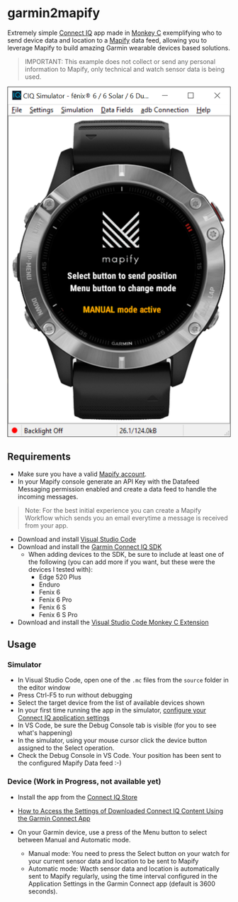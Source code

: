 # garmin2mapify
Extremely simple [Connect IQ](https://apps.garmin.com) app made in [Monkey C](https://developer.garmin.com/connect-iq/monkey-c/) exemplifying who to send device data and location to a [Mapify](https://www.mapify.ai/) data feed, allowing you to leverage Mapify to build amazing Garmin wearable devices based solutions.

> IMPORTANT: This example does not collect or send any personal information to Mapify, only technical and watch sensor data is being used. 

![Mapify simple Connect IQ app to send device position to a data feed](./docs/img/mapify-iq-app.png)



## Requirements

- Make sure you have a valid [Mapify account](https://www.mapify.ai).
- In your Mapify console generate an API Key with the Datafeed Messaging permission enabled and create a data feed to handle the incoming messages.
> Note: For the best initial experience you can create a Mapify Workflow which sends you an email everytime a message is received from your app.
- Download and install [Visual Studio Code](https://code.visualstudio.com/)
- Download and install the [Garmin Connect IQ SDK](https://developer.garmin.com/connect-iq/sdk/)
    - When adding devices to the SDK, be sure to include at least one of the following (you can add more if you want, but these were the devices I tested with):
        - Edge 520 Plus
        - Enduro
        - Fenix 6
        - Fenix 6 Pro
        - Fenix 6 S
        - Fenix 6 S Pro
- Download and install the [Visual Studio Code Monkey C Extension](https://marketplace.visualstudio.com/items?itemName=garmin.monkey-c)


## Usage

### Simulator

- In Visual Studio Code, open one of the ```.mc``` files from the ```source``` folder in the editor window
- Press Ctrl-F5 to run without debugging
- Select the target device from the list of available devices shown
- In your first time running the app in the simulator, [configure your Connect IQ application settings](./docs/application-settings.md)
- In VS Code, be sure the Debug Console tab is visible (for you to see what's happening)
- In the simulator, using your mouse cursor click the device button assigned to the Select operation.
- Check the Debug Console in VS Code. Your position has been sent to the configured Mapify Data feed :-)


### Device **(Work in Progress, not available yet)**

- Install the app from the [Connect IQ Store](https://apps.garmin.com/en-US/)
- [How to Access the Settings of Downloaded Connect IQ Content Using the Garmin Connect App](https://support.garmin.com/en-US/?faq=SPo0TFvhQO04O36Y5TYRh5)

- On your Garmin device, use a press of the Menu button to select between Manual and Automatic mode.
    - Manual mode: You need to press the Select button on your watch for your current sensor data and location to be sent to Mapify
    - Automatic mode: Wacth sensor data and location is automatically sent to Mapify regularly, using the time interval configured in the Application Settings in the Garmin Connect app (default is 3600 seconds).
